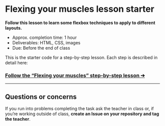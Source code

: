 # Flexing your muscles lesson starter

**Follow this lesson to learn some flexbox techniques to apply to different layouts.**

- Approx. completion time: 1 hour
- Deliverables: HTML, CSS, images
- Due: Before the end of class

This is the starter code for a step-by-step lesson. Each step is described in detail here:

### [**Follow the “Flexing your muscles” step-by-step lesson ➔**](https://learn-the-web.algonquindesign.ca/courses/web-dev-1/flexing-your-muscles/)

---

## Questions or concerns

If you run into problems completing the task ask the teacher in class or, if you’re working outside of class, **create an Issue on your repository and tag the teacher**.
